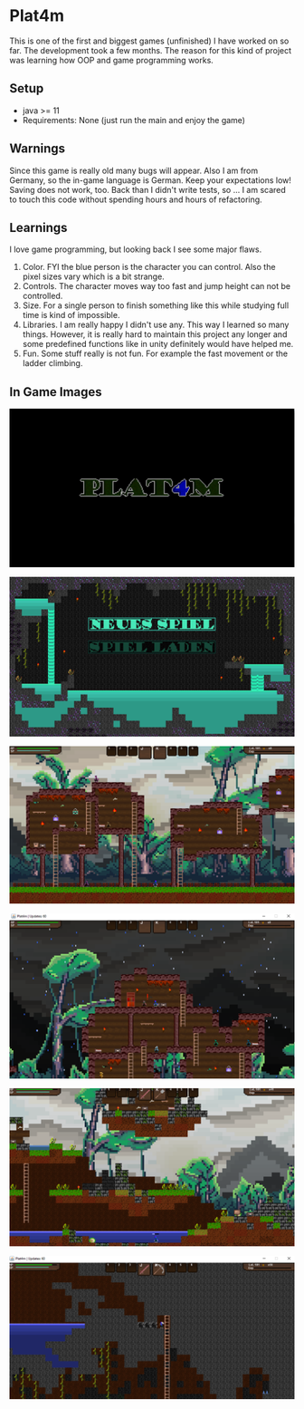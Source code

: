 # Plat4m

This is one of the first and biggest games (unfinished) I have worked on so far. The development took a few months.
The reason for this kind of project was learning how OOP and game programming works.

## Setup
* java >= 11
* Requirements: None (just run the main and enjoy the game)

## Warnings
Since this game is really old many bugs will appear. Also I am from Germany, so the in-game language is German. Keep your expectations low!
Saving does not work, too. Back than I didn't write tests, so ... I am scared to touch this code without spending hours and hours
of refactoring.

## Learnings
I love game programming, but looking back I see some major flaws.
1. Color. FYI the blue person is the character you can control. Also the pixel sizes vary which is a bit strange.
2. Controls. The character moves way too fast and jump height can not be controlled.
3. Size. For a single person to finish something like this while studying full time is kind of impossible.
4. Libraries. I am really happy I didn't use any. This way I learned so many things. However, it is really hard to maintain this project any longer and some predefined functions like in unity definitely would have helped me.
5. Fun. Some stuff really is not fun. For example the fast movement or the ladder climbing.

## In Game Images
![alt text](img/startscreen.png)

![alt text](img/menu.png)

![alt text](img/gameplay_1.png)

![alt text](img/gameplay_2.png)

![alt text](img/gameplay_3.png)

![alt text](img/gameplay_4.png)
